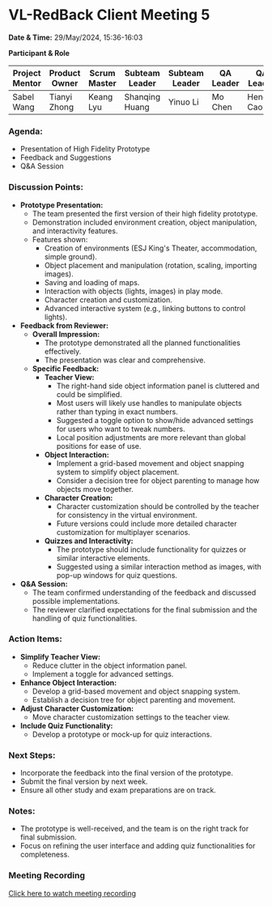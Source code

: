 # VL-RedBack Client Meeting 5

**Date & Time:** 29/May/2024, 15:36-16:03

**Participant & Role**

| Project Mentor | Product Owner | Scrum Master | Subteam Leader | Subteam Leader | QA Leader | QA Leader   | Scrum Master | Member    | Member       |
| -------------- | ------------- | ------------ | -------------- | -------------- | --------- | ----------- | ------------ | --------- | ------------ |
| Sabel Wang     | Tianyi Zhong  | Keang Lyu    | Shanqing Huang | Yinuo Li       | Mo Chen   | Hengjia Cao | Mingyang Lai | Zhuyun Lu | Wenquan Wang |

### **Agenda:**

* Presentation of High Fidelity Prototype
* Feedback and Suggestions
* Q&A Session

### **Discussion Points:**

* **Prototype Presentation:**
  * The team presented the first version of their high fidelity prototype.
  * Demonstration included environment creation, object manipulation, and interactivity features.
  * Features shown:
    * Creation of environments (ESJ King's Theater, accommodation, simple ground).
    * Object placement and manipulation (rotation, scaling, importing images).
    * Saving and loading of maps.
    * Interaction with objects (lights, images) in play mode.
    * Character creation and customization.
    * Advanced interactive system (e.g., linking buttons to control lights).
* **Feedback from Reviewer:**
  * **Overall Impression:**
    * The prototype demonstrated all the planned functionalities effectively.
    * The presentation was clear and comprehensive.
  * **Specific Feedback:**
    * **Teacher View:**
      * The right-hand side object information panel is cluttered and could be simplified.
      * Most users will likely use handles to manipulate objects rather than typing in exact numbers.
      * Suggested a toggle option to show/hide advanced settings for users who want to tweak numbers.
      * Local position adjustments are more relevant than global positions for ease of use.
    * **Object Interaction:**
      * Implement a grid-based movement and object snapping system to simplify object placement.
      * Consider a decision tree for object parenting to manage how objects move together.
    * **Character Creation:**
      * Character customization should be controlled by the teacher for consistency in the virtual environment.
      * Future versions could include more detailed character customization for multiplayer scenarios.
    * **Quizzes and Interactivity:**
      * The prototype should include functionality for quizzes or similar interactive elements.
      * Suggested using a similar interaction method as images, with pop-up windows for quiz questions.
* **Q&A Session:**
  * The team confirmed understanding of the feedback and discussed possible implementations.
  * The reviewer clarified expectations for the final submission and the handling of quiz functionalities.

### **Action Items:**

* **Simplify Teacher View:**
  * Reduce clutter in the object information panel.
  * Implement a toggle for advanced settings.
* **Enhance Object Interaction:**
  * Develop a grid-based movement and object snapping system.
  * Establish a decision tree for object parenting and movement.
* **Adjust Character Customization:**
  * Move character customization settings to the teacher view.
* **Include Quiz Functionality:**
  * Develop a prototype or mock-up for quiz interactions.

### **Next Steps:**

* Incorporate the feedback into the final version of the prototype.
* Submit the final version by next week.
* Ensure all other study and exam preparations are on track.

### **Notes:**

* The prototype is well-received, and the team is on the right track for final submission.
* Focus on refining the user interface and adding quiz functionalities for completeness.

### Meeting Recording

[Click here to watch meeting recording](https://unimelbcloud-my.sharepoint.com/:v:/g/personal/keangl_student_unimelb_edu_au/Ef1WdQSc6mdCj5wuZb_s-PABSvS4s92mB15JRyFT-dCeDg?e=32z00E)
